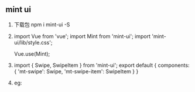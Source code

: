 
##   mint ui
1. 下载包  npm i mint-ui -S
2. 
   import Vue from 'vue';
   import Mint from 'mint-ui';
   import 'mint-ui/lib/style.css';
   
   Vue.use(Mint);
   
3. import { Swipe, SwipeItem } from 'mint-ui';
       export default {
         components: {
           'mt-swipe': Swipe,
           'mt-swipe-item': SwipeItem
         }
       }
       
4. eg: 
  <mt-swipe :auto="4000">
    <mt-swipe-item>
      <img src="./1.jpg" alt="">
    </mt-swipe-item>
  </mt-swipe>        
